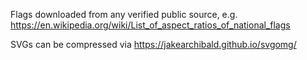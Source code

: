Flags downloaded from any verified public source, e.g.
https://en.wikipedia.org/wiki/List_of_aspect_ratios_of_national_flags

SVGs can be compressed via
https://jakearchibald.github.io/svgomg/
